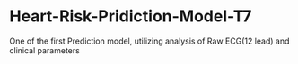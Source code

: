 # Heart-Risk-Pridiction-Model-T7
One of the first Prediction model, utilizing analysis of Raw ECG(12 lead) and clinical parameters
